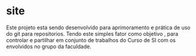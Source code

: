 # site
Este projeto esta sendo desenvolvido para aprimoramento e prática de uso do git para repositorios.
Tendo este simples fator como objetivo , para controlar e partilhar em conjunto de trabalhos do Curso de SI com os envolvidos no grupo da faculdade.

